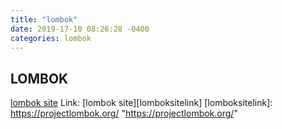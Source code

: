 ```yaml
---
title: "lombok"
date: 2019-17-10 08:26:28 -0400
categories: lombok  
---
```

## LOMBOK
[lombok site](https://projectlombok.org/)
Link: [lombok site][lomboksitelink]
[lomboksitelink]: https://projectlombok.org/ "https://projectlombok.org/"
